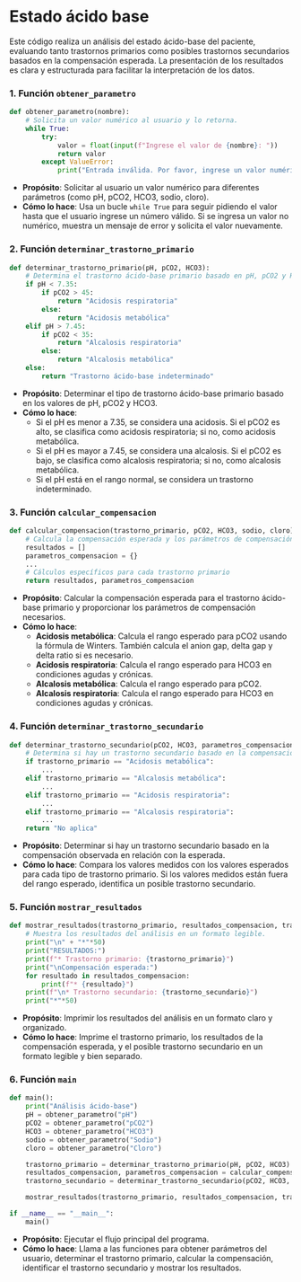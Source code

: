 # Estado ácido base
Este código realiza un análisis del estado ácido-base del paciente, evaluando tanto trastornos primarios como posibles trastornos secundarios basados en la compensación esperada. La presentación de los resultados es clara y estructurada para facilitar la interpretación de los datos.


### 1. **Función `obtener_parametro`**
```python
def obtener_parametro(nombre):
    # Solicita un valor numérico al usuario y lo retorna.
    while True:
        try:
            valor = float(input(f"Ingrese el valor de {nombre}: "))
            return valor
        except ValueError:
            print("Entrada inválida. Por favor, ingrese un valor numérico.")
```
- **Propósito**: Solicitar al usuario un valor numérico para diferentes parámetros (como pH, pCO2, HCO3, sodio, cloro).
- **Cómo lo hace**: Usa un bucle `while True` para seguir pidiendo el valor hasta que el usuario ingrese un número válido. Si se ingresa un valor no numérico, muestra un mensaje de error y solicita el valor nuevamente.

### 2. **Función `determinar_trastorno_primario`**
```python
def determinar_trastorno_primario(pH, pCO2, HCO3):
    # Determina el trastorno ácido-base primario basado en pH, pCO2 y HCO3.
    if pH < 7.35:
        if pCO2 > 45:
            return "Acidosis respiratoria"
        else:
            return "Acidosis metabólica"
    elif pH > 7.45:
        if pCO2 < 35:
            return "Alcalosis respiratoria"
        else:
            return "Alcalosis metabólica"
    else:
        return "Trastorno ácido-base indeterminado"
```
- **Propósito**: Determinar el tipo de trastorno ácido-base primario basado en los valores de pH, pCO2 y HCO3.
- **Cómo lo hace**: 
  - Si el pH es menor a 7.35, se considera una acidosis. Si el pCO2 es alto, se clasifica como acidosis respiratoria; si no, como acidosis metabólica.
  - Si el pH es mayor a 7.45, se considera una alcalosis. Si el pCO2 es bajo, se clasifica como alcalosis respiratoria; si no, como alcalosis metabólica.
  - Si el pH está en el rango normal, se considera un trastorno indeterminado.

### 3. **Función `calcular_compensacion`**
```python
def calcular_compensacion(trastorno_primario, pCO2, HCO3, sodio, cloro):
    # Calcula la compensación esperada y los parámetros de compensación.
    resultados = []
    parametros_compensacion = {}
    ...
    # Cálculos específicos para cada trastorno primario
    return resultados, parametros_compensacion
```
- **Propósito**: Calcular la compensación esperada para el trastorno ácido-base primario y proporcionar los parámetros de compensación necesarios.
- **Cómo lo hace**:
  - **Acidosis metabólica**: Calcula el rango esperado para pCO2 usando la fórmula de Winters. También calcula el anion gap, delta gap y delta ratio si es necesario.
  - **Acidosis respiratoria**: Calcula el rango esperado para HCO3 en condiciones agudas y crónicas.
  - **Alcalosis metabólica**: Calcula el rango esperado para pCO2.
  - **Alcalosis respiratoria**: Calcula el rango esperado para HCO3 en condiciones agudas y crónicas.

### 4. **Función `determinar_trastorno_secundario`**
```python
def determinar_trastorno_secundario(pCO2, HCO3, parametros_compensacion, trastorno_primario):
    # Determina si hay un trastorno secundario basado en la compensación esperada.
    if trastorno_primario == "Acidosis metabólica":
        ...
    elif trastorno_primario == "Alcalosis metabólica":
        ...
    elif trastorno_primario == "Acidosis respiratoria":
        ...
    elif trastorno_primario == "Alcalosis respiratoria":
        ...
    return "No aplica"
```
- **Propósito**: Determinar si hay un trastorno secundario basado en la compensación observada en relación con la esperada.
- **Cómo lo hace**: Compara los valores medidos con los valores esperados para cada tipo de trastorno primario. Si los valores medidos están fuera del rango esperado, identifica un posible trastorno secundario.

### 5. **Función `mostrar_resultados`**
```python
def mostrar_resultados(trastorno_primario, resultados_compensacion, trastorno_secundario):
    # Muestra los resultados del análisis en un formato legible.
    print("\n" + "*"*50)
    print("RESULTADOS:")
    print(f"* Trastorno primario: {trastorno_primario}")
    print("\nCompensación esperada:")
    for resultado in resultados_compensacion:
        print(f"* {resultado}")
    print(f"\n* Trastorno secundario: {trastorno_secundario}")
    print("*"*50)
```
- **Propósito**: Imprimir los resultados del análisis en un formato claro y organizado.
- **Cómo lo hace**: Imprime el trastorno primario, los resultados de la compensación esperada, y el posible trastorno secundario en un formato legible y bien separado.

### 6. **Función `main`**
```python
def main():
    print("Análisis ácido-base")
    pH = obtener_parametro("pH")
    pCO2 = obtener_parametro("pCO2")
    HCO3 = obtener_parametro("HCO3")
    sodio = obtener_parametro("Sodio")
    cloro = obtener_parametro("Cloro")

    trastorno_primario = determinar_trastorno_primario(pH, pCO2, HCO3)
    resultados_compensacion, parametros_compensacion = calcular_compensacion(trastorno_primario, pCO2, HCO3, sodio, cloro)
    trastorno_secundario = determinar_trastorno_secundario(pCO2, HCO3, parametros_compensacion, trastorno_primario)

    mostrar_resultados(trastorno_primario, resultados_compensacion, trastorno_secundario)

if __name__ == "__main__":
    main()
```
- **Propósito**: Ejecutar el flujo principal del programa.
- **Cómo lo hace**: Llama a las funciones para obtener parámetros del usuario, determinar el trastorno primario, calcular la compensación, identificar el trastorno secundario y mostrar los resultados.
